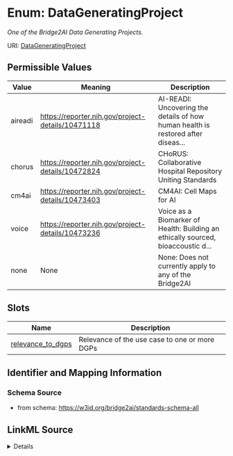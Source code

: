 # Enum: DataGeneratingProject


_One of the Bridge2AI Data Generating Projects._


URI: [DataGeneratingProject](DataGeneratingProject)

## Permissible Values

| Value | Meaning | Description |
| --- | --- | --- |
| aireadi | https://reporter.nih.gov/project-details/10471118 | AI-READI: Uncovering the details of how human health is restored after diseas... |
| chorus | https://reporter.nih.gov/project-details/10472824 | CHoRUS: Collaborative Hospital Repository Uniting Standards |
| cm4ai | https://reporter.nih.gov/project-details/10473403 | CM4AI: Cell Maps for AI |
| voice | https://reporter.nih.gov/project-details/10473236 | Voice as a Biomarker of Health: Building an ethically sourced, bioaccoustic d... |
| none | None | None: Does not currently apply to any of the Bridge2AI |




## Slots

| Name | Description |
| ---  | --- |
| [relevance_to_dgps](relevance_to_dgps.md) | Relevance of the use case to one or more DGPs |






## Identifier and Mapping Information







### Schema Source


* from schema: https://w3id.org/bridge2ai/standards-schema-all




## LinkML Source

<details>
```yaml
name: DataGeneratingProject
description: One of the Bridge2AI Data Generating Projects.
from_schema: https://w3id.org/bridge2ai/standards-schema-all
rank: 1000
permissible_values:
  aireadi:
    text: aireadi
    description: 'AI-READI: Uncovering the details of how human health is restored
      after disease, using type 2 diabetes as a model.'
    meaning: https://reporter.nih.gov/project-details/10471118
  chorus:
    text: chorus
    description: 'CHoRUS: Collaborative Hospital Repository Uniting Standards. Using
      imaging, clinical, and other data collected in an ICU setting for diagnosis
      and risk prediction.'
    meaning: https://reporter.nih.gov/project-details/10472824
  cm4ai:
    text: cm4ai
    description: 'CM4AI: Cell Maps for AI. Mapping spatiotemporal architecture of
      human cells to interpret cell structure/function in health and disease.'
    meaning: https://reporter.nih.gov/project-details/10473403
  voice:
    text: voice
    description: 'Voice as a Biomarker of Health: Building an ethically sourced, bioaccoustic
      database to understand disease like never before.'
    meaning: https://reporter.nih.gov/project-details/10473236
  none:
    text: none
    description: "None: Does not currently apply to any of the Bridge2AI\n  Data Generating\
      \ Projects."

```
</details>
